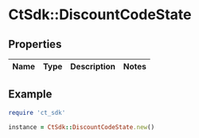 # CtSdk::DiscountCodeState

## Properties

| Name | Type | Description | Notes |
| ---- | ---- | ----------- | ----- |

## Example

```ruby
require 'ct_sdk'

instance = CtSdk::DiscountCodeState.new()
```

